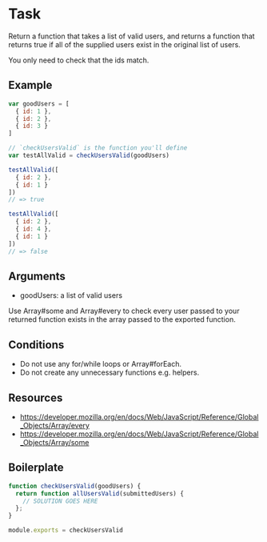 # Task

Return a function that takes a list of valid users, and returns a function that returns true if all of the supplied users exist in the original list of users.

You only need to check that the ids match.

## Example

```js
var goodUsers = [
  { id: 1 },
  { id: 2 },
  { id: 3 }
]

// `checkUsersValid` is the function you'll define
var testAllValid = checkUsersValid(goodUsers)

testAllValid([
  { id: 2 },
  { id: 1 }
])
// => true

testAllValid([
  { id: 2 },
  { id: 4 },
  { id: 1 }
])
// => false
```

## Arguments

* goodUsers: a list of valid users

Use Array#some and Array#every to check every user passed to your returned function exists in the array passed to the exported function.

## Conditions

* Do not use any for/while loops or Array#forEach.
* Do not create any unnecessary functions e.g. helpers.

## Resources

* https://developer.mozilla.org/en/docs/Web/JavaScript/Reference/Global_Objects/Array/every
* https://developer.mozilla.org/en/docs/Web/JavaScript/Reference/Global_Objects/Array/some

## Boilerplate

```js
function checkUsersValid(goodUsers) {
  return function allUsersValid(submittedUsers) {
    // SOLUTION GOES HERE
  };
}

module.exports = checkUsersValid
```
